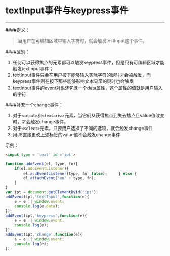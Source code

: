 ﻿# textInput事件与keypress事件


---
####定义：
> 当用户在可编辑区域中输入字符时，就会触发testInput这个事件。


####区别：
1. 任何可以获得焦点的元素都可以触发keypress事件，但是只有可编辑区域才能触发textInput事件；
2. textInput事件只会在用户按下能够输入实际字符的键时才会被触发，而keypress事件则在按下那些能够影响文本显示的键时也会触发
3. textInput事件的event对象还包含一个data属性，这个属性的值就是用户输入的字符


####补充一个change事件：
1. 对于`<input>`和`<textarea>`元素，当它们从获得焦点到失去焦点且value值改变时，才会触发change事件。
2. 对于`<select>`元素，只要用户选择了不同的选项，就会触发change事件
3. 用JS直接更改上述标签的value值不会触发change事件


示例：
```html
<input type = 'text' id ='ipt'>
```

```js
function addEvent(el, type, fn){ 
    if(el.addEventListener){ 
        el.addEventListener(type, fn, false);     } else { 
        el.attachEvent('on' + type, fn); 
    } 
} 
var ipt = document.getElementById('ipt'); 
addEvent(ipt,'textInput',function(e){ 
    e = e || window.event; 
    console.log(e.data); 
}); 
addEvent(ipt,'keypress',function(e){ 
    e = e || window.event; 
    console.log(e); 
});
addEvent(ipt,'change',function(e){ 
    e = e || window.event; 
    console.log(e); 
});

```

  




